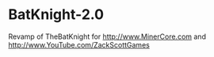 BatKnight-2.0
=============

Revamp of TheBatKnight for http://www.MinerCore.com and http://www.YouTube.com/ZackScottGames
